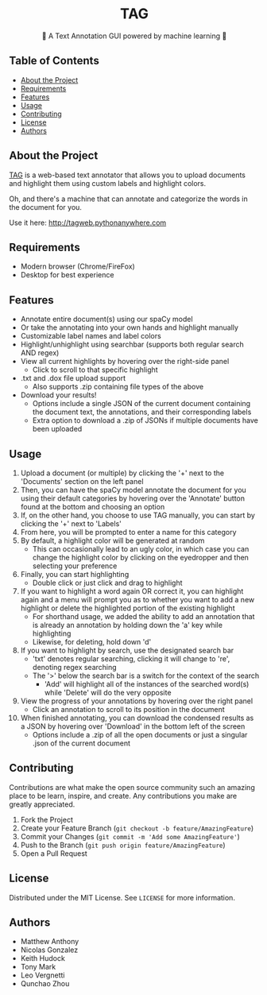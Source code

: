   <h1 align="center">TAG</h1>

  <p align="center">
    🤖 A Text Annotation GUI powered by machine learning 🤖
  </p>



<!-- TABLE OF CONTENTS -->
## Table of Contents

* [About the Project](#about-the-project)
* [Requirements](#requirements)
* [Features](#features)
* [Usage](#usage)
* [Contributing](#contributing)
* [License](#license)
* [Authors](#authors)




<!-- ABOUT THE PROJECT -->
## About the Project
[TAG](http://tagweb.pythonanywhere.com/tag) is a web-based text annotator that allows you to upload documents and highlight them using custom labels and highlight colors.

Oh, and there's a machine that can annotate and categorize the words in the document for you.

Use it here: http://tagweb.pythonanywhere.com




<!-- REQUIREMENTS -->
## Requirements
* Modern browser (Chrome/FireFox)
* Desktop for best experience



<!-- FEATURES -->
## Features
- Annotate entire document(s) using our spaCy model
- Or take the annotating into your own hands and highlight manually
- Customizable label names and label colors
- Highlight/unhighlight using searchbar (supports both regular search AND regex)
- View all current highlights by hovering over the right-side panel
	- Click to scroll to that specific highlight
- .txt and .dox file upload support
	- Also supports .zip containing file types of the above
- Download your results!
	- Options include a single JSON of the current document containing the document text, the annotations, and their corresponding labels
	- Extra option to download a .zip of JSONs if multiple documents have been uploaded




<!-- USAGE -->
## Usage
1. Upload a document (or multiple) by clicking the '+' next to the 'Documents' section on the left panel
2. Then, you can have the spaCy model annotate the document for you using their default categories by hovering over the 'Annotate' button found at the bottom and choosing an option
3. If, on the other hand, you choose to use TAG manually, you can start by clicking the '+' next to 'Labels'
4. From here, you will be prompted to enter a name for this category
5. By default, a highlight color will be generated at random
	- This can occasionally lead to an ugly color, in which case you can change the highlight color by clicking on the eyedropper and then selecting your preference
6. Finally, you can start highlighting
	- Double click or just click and drag to highlight
7. If you want to highlight a word again OR correct it, you can highlight again and a menu will prompt you as to whether you want to add a new highlight or delete the highlighted portion of the existing highlight
	- For shorthand usage, we added the ability to add an annotation that is already an annotation by holding down the 'a' key while highlighting
	- Likewise, for deleting, hold down 'd'
8. If you want to highlight by search, use the designated search bar
	- 'txt' denotes regular searching, clicking it will change to 're', denoting regex searching
	- The '>' below the search bar is a switch for the context of the search
		- 'Add' will highlight all of the instances of the searched word(s) while 'Delete' will do the very opposite
9. View the progress of your annotations by hovering over the right panel
	- Click an annotation to scroll to its position in the document
10. When finished annotating, you can download the condensed results as a JSON by hovering over 'Download' in the bottom left of the screen
	- Options include a .zip of all the open documents or just a singular .json of the current document




<!-- CONTRIBUTING -->
## Contributing

Contributions are what make the open source community such an amazing place to be learn, inspire, and create. Any contributions you make are greatly appreciated.

1. Fork the Project
2. Create your Feature Branch (`git checkout -b feature/AmazingFeature`)
3. Commit your Changes (`git commit -m 'Add some AmazingFeature'`)
4. Push to the Branch (`git push origin feature/AmazingFeature`)
5. Open a Pull Request




<!-- LICENSE -->
## License

Distributed under the MIT License. See `LICENSE` for more information.




<!-- AUTHORS -->
## Authors
- Matthew Anthony
- Nicolas Gonzalez
- Keith Hudock
- Tony Mark
- Leo Vergnetti
- Qunchao Zhou

